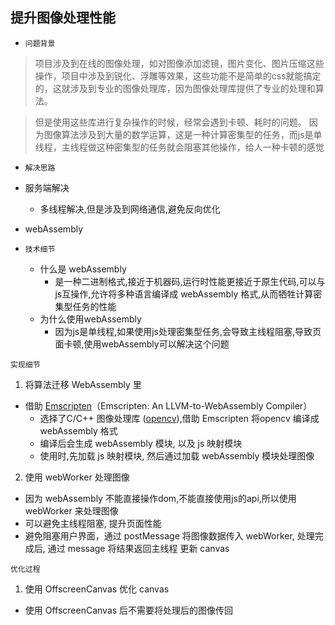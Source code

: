 ## 提升图像处理性能

- `问题背景`

> 项目涉及到在线的图像处理，如对图像添加滤镜，图片变化、图片压缩这些操作，项目中涉及到锐化、浮雕等效果，这些功能不是简单的css就能搞定的，这就涉及到专业的图像处理库，因为图像处理库提供了专业的处理和算法。

> 但是使用这些库进行复杂操作的时候，经常会遇到卡顿、耗时的问题。
  因为图像算法涉及到大量的数学运算，这是一种计算密集型的任务，而js是单线程，主线程做这种密集型的任务就会阻塞其他操作，给人一种卡顿的感觉

- `解决思路`

 - 服务端解决
    - 多线程解决,但是涉及到网络通信,避免反向优化
  - webAssembly

- `技术细节`
  - 什么是 webAssembly
    - 是一种二进制格式,接近于机器码,运行时性能更接近于原生代码,可以与js互操作,允许将多种语言编译成 webAssembly 格式,从而牺牲计算密集型任务的性能
  - 为什么使用webAssembly
    - 因为js是单线程,如果使用js处理密集型任务,会导致主线程阻塞,导致页面卡顿,使用webAssembly可以解决这个问题
  <!-- - 使用webAssembly的缺点
    - 学习成本高,开发调试难
    - 不能直接操作dom,不能直接使用js的api
    - 不能直接使用js的库 -->

`实现细节`

1. 将算法迁移 WebAssembly 里

  - 借助 [Emscripten](https://github.com/emscripten-core/emscripten)（Emscripten: An LLVM-to-WebAssembly Compiler）
    - 选择了C/C++ 图像处理库 ([opencv](https://github.com/opencv/opencv)),借助 Emscripten 将opencv 编译成webAssembly 格式
    - 编译后会生成 webAssembly 模块, 以及 js 映射模块
    - 使用时,先加载 js 映射模块, 然后通过加载 webAssembly 模块处理图像

2. 使用 webWorker 处理图像

  - 因为 webAssembly 不能直接操作dom,不能直接使用js的api,所以使用 webWorker 来处理图像
  - 可以避免主线程阻塞, 提升页面性能
  - 避免阻塞用户界面，通过 postMessage 将图像数据传入 webWorker, 处理完成后, 通过 message 将结果返回主线程 更新 canvas



`优化过程`
1.  使用 OffscreenCanvas 优化 canvas
  - 使用 OffscreenCanvas 后不需要将处理后的图像传回
